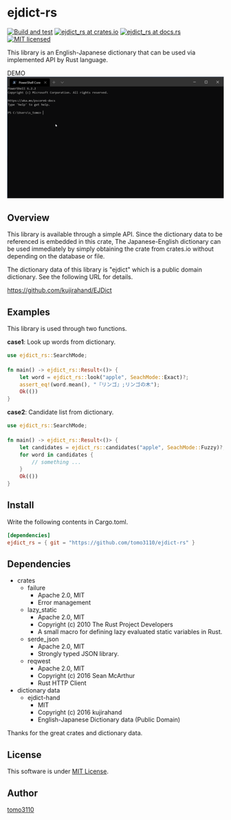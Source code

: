 ejdict-rs
====

[![Build and test](https://github.com/tomo3110/ejdict-rs/workflows/ejdict_rs/badge.svg)](https://github.com/tomo3110/ejdict-rs)
[![ejdict_rs at crates.io](https://img.shields.io/crates/v/ejdict_rs.svg)](https://crates.io/crates/ejdict_rs)
[![ejdict_rs at docs.rs](https://docs.rs/ejdict_rs/badge.svg)](https://docs.rs/ejdict_rs)
[![MIT licensed](https://img.shields.io/badge/license-MIT-blue.svg)](https://github.com/tomo3110/ejdict-rs/blob/master/LICENSE)

This library is an English-Japanese dictionary that can be used via implemented API by Rust language.

DEMO
![DEMO](./doc/assets/ejdict_rs_cli_DEMO.gif)

## Overview

This library is available through a simple API.
Since the dictionary data to be referenced is embedded in this crate,
The Japanese-English dictionary can be used immediately by simply obtaining  the crate from crates.io without depending on the database or file.

The dictionary data of this library is "ejdict" which is a public domain dictionary.
See the following URL for details.

https://github.com/kujirahand/EJDict

## Examples

This library is used through two functions.

**case1**: Look up words from dictionary.

```rust
use ejdict_rs::SearchMode;

fn main() -> ejdict_rs::Result<()> {
    let word = ejdict_rs::look("apple", SeachMode::Exact)?;
    assert_eq!(word.mean(), "『リンゴ』;リンゴの木");
    Ok(())
}
```

**case2**: Candidate list from dictionary.

```rust
use ejdict_rs::SearchMode;

fn main() -> ejdict_rs::Result<()> {
    let candidates = ejdict_rs::candidates("apple", SeachMode::Fuzzy)?;
    for word in candidates {
        // something ...
    }
    Ok(())
}
```

## Install

Write the following contents in Cargo.toml.

```toml
[dependencies]
ejdict_rs = { git = "https://github.com/tomo3110/ejdict-rs" }
```

## Dependencies

- crates
  - failure
    - Apache 2.0, MIT
    - Error management
  - lazy_static
    - Apache 2.0, MIT
    - Copyright (c) 2010 The Rust Project Developers
    - A small macro for defining lazy evaluated static variables in Rust.
  - serde_json
    - Apache 2.0, MIT
    - Strongly typed JSON library.
  - reqwest
    - Apache 2.0, MIT
    - Copyright (c) 2016 Sean McArthur
    - Rust HTTP Client
- dictionary data
  - ejdict-hand
    - MIT
    - Copyright (c) 2016 kujirahand
    - English-Japanese Dictionary data (Public Domain)

Thanks for the great crates and dictionary data.

## License

This software is under [MIT License](https://github.com/tomo3110/ejdict-rs/blob/master/LICENCE).

## Author

[tomo3110](https://github.com/tomo3110)

